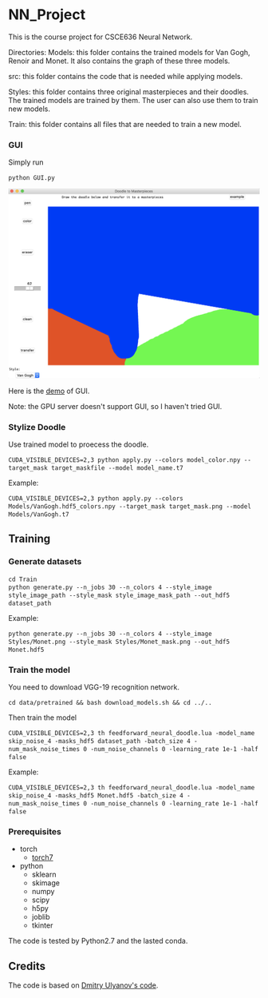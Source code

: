 # NN_Project
This is the course project for CSCE636 Neural Network.

Directories:
Models: this folder contains the trained models for Van Gogh, Renoir and Monet. It also contains the graph of these three models.

src: this folder contains the code that is needed while applying models.

Styles: this folder contains three original masterpieces and their doodles. The trained models are trained by them. The user can also use them to train new models.

Train: this folder contains all files that are needed to train a new model. 

### GUI
Simply run
```
python GUI.py
```
![](GUI/GUI.png)

Here is the [demo](https://youtu.be/fGMBV_mk_LQ) of GUI.

Note: the GPU server doesn't support GUI, so I haven't tried GUI.

### Stylize Doodle
Use trained model to proecess the doodle.
```
CUDA_VISIBLE_DEVICES=2,3 python apply.py --colors model_color.npy --target_mask target_maskfile --model model_name.t7
```
Example:
```
CUDA_VISIBLE_DEVICES=2,3 python apply.py --colors Models/VanGogh.hdf5_colors.npy --target_mask target_mask.png --model Models/VanGogh.t7
```
## Training 
### Generate datasets
```
cd Train
python generate.py --n_jobs 30 --n_colors 4 --style_image style_image_path --style_mask style_image_mask_path --out_hdf5 dataset_path
```
Example:
```
python generate.py --n_jobs 30 --n_colors 4 --style_image Styles/Monet.png --style_mask Styles/Monet_mask.png --out_hdf5 Monet.hdf5
```

### Train the model
You need to download VGG-19 recognition network.
```
cd data/pretrained && bash download_models.sh && cd ../..
```
Then train the model
```
CUDA_VISIBLE_DEVICES=2,3 th feedforward_neural_doodle.lua -model_name skip_noise_4 -masks_hdf5 dataset_path -batch_size 4 -num_mask_noise_times 0 -num_noise_channels 0 -learning_rate 1e-1 -half false
```
Example:
```
CUDA_VISIBLE_DEVICES=2,3 th feedforward_neural_doodle.lua -model_name skip_noise_4 -masks_hdf5 Monet.hdf5 -batch_size 4 -num_mask_noise_times 0 -num_noise_channels 0 -learning_rate 1e-1 -half false
```

### Prerequisites
- torch
  - [torch7](http://torch.ch/docs/getting-started.html)
- python
  - sklearn
  - skimage
  - numpy
  - scipy
  - h5py
  - joblib
  - tkinter
  
The code is tested by Python2.7 and the lasted conda.  

  
## Credits
The code is based on [Dmitry Ulyanov's code](https://github.com/DmitryUlyanov/online-neural-doodle).
